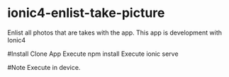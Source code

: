 # ionic4-enlist-take-picture
Enlist all photos that are takes with the app.
This app is development with Ionic4

#Install
Clone App
Execute npm install
Execute ionic serve

#Note
Execute in device.
